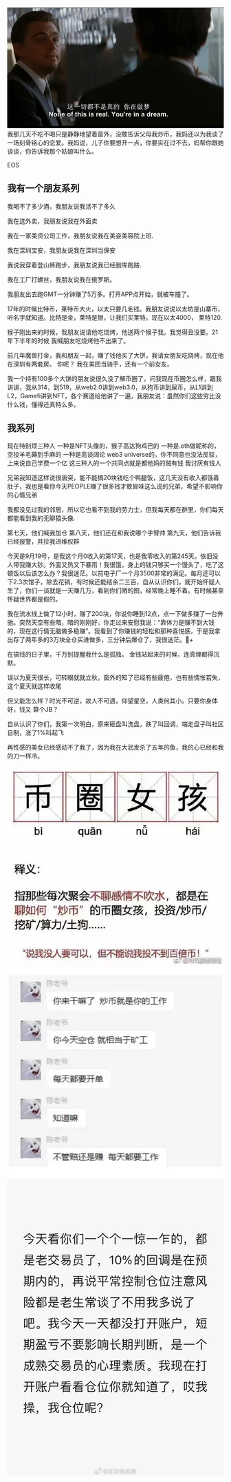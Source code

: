 ![not real](not_real.jpg)
我那几天不吃不喝只是静静地望着窗外，没敢告诉父母我炒币，我妈还以为我谈了一场刻骨铭心的恋爱。我妈说，儿子你要想开一点，你要实在过不去，妈帮你跟她谈谈，你告诉我那个姑娘叫什么。

EOS


## 我有一个朋友系列
我喝不了多少酒，我朋友说我活不了多久

我在送外卖，我朋友说我在外面卖

我在一家美资公司工作，我朋友说我在美姿美容院上班.

我在深圳宝安，我朋友说我在深圳当保安

我说我穿着登山裤跑步，我朋友说我已经删库跑路.

我在工厂打螺丝，我朋友说我在俄罗斯。

我朋友出去跑GMT一分钟赚了5万多。打开APP点开始，就被车撞了。

17年的时候比特币，莱特币大火，以太只要几毛钱。我朋友说说以太坊是山寨币，听名字就知道。比特是金，莱特是银，让我们买莱特。现在以太4000， 莱特120.

猴子刚出来的时候，我朋友说请他吃烧烤，他送两个猴子我。我觉得丑没要。21年下半年的时候 我喊朋友吃烧烤他不出来了。

前几年魔兽打金，我和朋友一起，赚了钱他买了大饼，我请女朋友吃烧烤，现在他在深圳有两套房。 
你呢？ 我在美团当骑手，还有一个前女友。

我一个持有100多个大饼的朋友说很久没了解币圈了，问我现在币圈怎么样，跟我讲讲，我从314，到519，从web2.0讲到web3.0，从狗币讲到屎币，从L1讲到L2，Gamefi讲到NFT，各个赛道给他讲了一遍，我朋友说：虽然你们这些穷比没什么钱，懂得还真特么多。


## 我系列

现在特别烦三种人
一种是NFT头像的，猴子高达狗鸡巴的
一种是.eth做昵称的，空投羊毛薅到手麻的
一种是高谈阔论 web3 universe的，你不同意也没法反驳，上来说自己学费一个亿
这三种人的一个共同点就是都他妈的贼有钱
我讨厌有钱人

兄弟我知道这样说很唐突，能不能搞20块钱吃个鸭腿饭，这几天没有收入都饿着肚子，我也是看你今天PEOPLE赚了很多钱才敢冒味这么说的兄弟，希望不影响你的心情兄弟

我都没见过我的邻居，所以它也看不到我的劳力士，但我每天都在群里，你们每天都能看到我的无聊猿头像.

第七天，他们喊我加仓
第八天，他们还在和我说哪个手臂帅
第九天，他们告诉我已经报警，并拉我进维权群

今天是9月19号，是我这个月0收入的第17天，也是我零收入的第245天。依旧没人带我赚大钞。外面又热又下暴雨！我很饿，身上的钱只够买一个馒头了，吃了这顿饭以后该怎么办？我很迷茫。以前电子厂一个月3500非常的满足。每月还可以下2.3次馆子，除去花销，有时候还能结余二三百，自从认识你们，就开始怀疑人生了，你们一谈就是一天赚几万，看到你们晒的图，经常晚上睡不着。有时候甚至怀疑世界都是假的。


我在流水线上做了12小时，赚了200块，你说你睡到12点，点一下做多赚了一台奔驰。突然天空有些暗，暗的刚刚好，你走过来安慰我说：“靠体力是赚不到大钱的，现在这行情无脑做多稳赚”。我看到了你赚钱的轻松和那种喜悦感，于是我拿出存了两年多的3万块全仓买进做多，三分钟后爆仓了，我很迷茫。+

在搞钱的日子里，千万别提醒我什么是孤独。
金钱站起来的时候，连真理都得沉默。

误以为夏天很长，可转眼就就立秋，窗外的知了已经有些疲倦，也有些惆怅若失，这个夏天就这样收尾

但又能怎么样？时光不可逆，故人不可遇，仰望星空，人类何其小。只要你身体好，钱又 算个JB？

自从认识了你们，我第一次明白，原来砸盘叫洗盘，跌了叫回调，端走盘子叫社区自制，涨了1%叫起飞

再性感的美女已经感动不了我了，因为我在大润发杀了五年的鱼，我的心已经和我的刀一样冷。

![币圈女孩儿](coingirl.png)
![myjob](myjob.png)
![trader](trader.png)